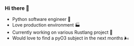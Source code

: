 ### Hi there 👋

- Python software engineer 🐍
- Love production environment 🏭
- Currently working on various Rustlang project 🦀
- Would love to find a pyO3 subject in the next months 🌬️

<!--
**grimnar/grimnar** is a ✨ _special_ ✨ repository because its `README.md` (this file) appears on your GitHub profile.

Here are some ideas to get you started:

- 🔭 I’m currently working on ...
- 🌱 I’m currently learning ...
- 👯 I’m looking to collaborate on ...
- 🤔 I’m looking for help with ...
- 💬 Ask me about ...
- 📫 How to reach me: ...
- 😄 Pronouns: ...
- ⚡ Fun fact: ...
-->
